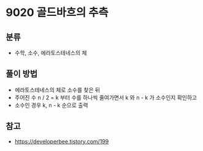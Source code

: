# 9020 골드바흐의 추측

## 분류
- 수학, 소수, 에라토스테네스의 체

## 풀이 방법
- 에라토스테네스의 체로 소수를 찾은 뒤
- 주어진 수 n / 2 = k 부터 수를 하나씩 줄여가면서 k 와 n - k 가 소수인지 확인하고
- 소수인 경우 k, n - k 순으로 출력

## 참고
- https://developerbee.tistory.com/199
